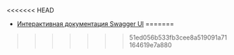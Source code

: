 <<<<<<< HEAD
- [Интерактивная документация Swagger UI](https://maksimischenko.github.io/ovision-test-task/docs/index.html)
=======

>>>>>>> 51ed056b533fb3cee8a519091a71164619e7a880
